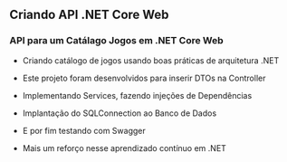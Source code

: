 
## Criando API .NET Core Web

### API para um Catálago Jogos em .NET Core Web

- Criando catálogo de jogos usando boas práticas de arquitetura .NET

- Este projeto foram desenvolvidos para inserir DTOs na Controller 
- Implementando Services, fazendo injeções de Dependências
- Implantação do SQLConnection ao Banco de Dados
- E por fim testando com Swagger

- Mais um reforço nesse aprendizado contínuo em .NET 
